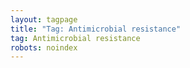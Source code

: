 ```yaml
---
layout: tagpage
title: "Tag: Antimicrobial resistance"
tag: Antimicrobial resistance
robots: noindex
---
```

